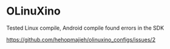 # OLinuXino
Tested Linux compile, Android compile found errors in the SDK

https://github.com/hehopmajieh/olinuxino_configs/issues/2
